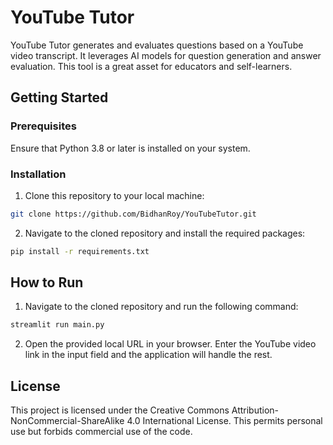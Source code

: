 # YouTube Tutor

YouTube Tutor generates and evaluates questions based on a YouTube video transcript. It leverages AI models for question generation and answer evaluation. This tool is a great asset for educators and self-learners.

## Getting Started

### Prerequisites

Ensure that Python 3.8 or later is installed on your system.

### Installation

1. Clone this repository to your local machine:

```bash
git clone https://github.com/BidhanRoy/YouTubeTutor.git
```

2. Navigate to the cloned repository and install the required packages:

```bash
pip install -r requirements.txt
```

## How to Run

1. Navigate to the cloned repository and run the following command:

```bash
streamlit run main.py
```

2. Open the provided local URL in your browser. Enter the YouTube video link in the input field and the application will handle the rest.

## License

This project is licensed under the Creative Commons Attribution-NonCommercial-ShareAlike 4.0 International License. This permits personal use but forbids commercial use of the code.
